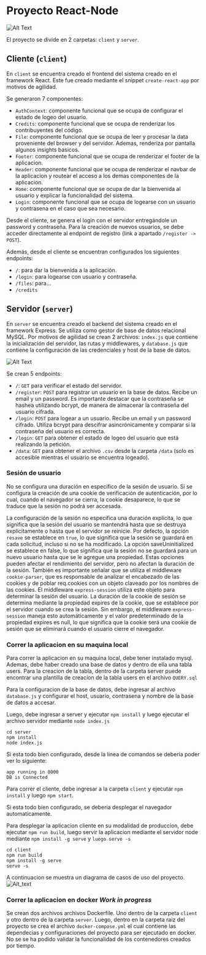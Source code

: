 # Proyecto React-Node

![Alt Text](https://i.postimg.cc/fLJFZtfm/Diagrama-sin-t-tulo-drawio.png)

El proyecto se divide en 2 carpetas: `client` y `server`.

## Cliente (`client`)

En `client` se encuentra creado el frontend del sistema creado en el framework React. Este fue creado mediante el snippet `create-react-app` por motivos de agilidad.

Se generaron 7 componentes:

- `AuthContext`: componente funcional que se ocupa de configurar el estado de logeo del usuario.
- `Credits`: componente funcional que se ocupa de renderizar los contribuyentes del código.
- `File`: componente funcional que se ocupa de leer y procesar la data proveniente del browser y del servidor. Ademas, renderiza por pantalla algunos insights basicos.
- `Footer`: componente funcional que se ocupa de renderizar el footer de la aplicacion.
- `Header`: componente funcional que se ocupa de renderizar el navbar de la aplicacion y routear el acceso a los demas componentes de la aplicacion.
- `Home`: componente funcional que se ocupa de dar la bienvenida al usuario y explicar la funcionalidad del sistema.
- `Login`: componente funcional que se ocupa de logearse con un usuario y contrasena en el caso que sea necesario.

Desde el cliente, se genera el login con el servidor entregándole un password y contraseña. Para la creación de nuevos usuarios, se debe acceder directamente al endpoint de registro (link a apartado `/register -> POST`).

Además, desde el cliente se encuentran configurados los siguientes endpoints:

- `/`: para dar la bienvenida a la aplicación.
- `/login`: para logearse con usuario y contraseña.
- `/files`: para...
- `/credits`

## Servidor (`server`)

En `server` se encuentra creado el backend del sistema creado en el framework Express. Se utiliza como gestor de base de datos relacional MySQL. Por motivos de agilidad se crean 2 archivos: `index.js` que contiene la inicialización del servidor, las rutas y middlewares, y `database.js` que contiene la configuración de las credenciales y host de la base de datos.

![Alt Text](https://postimg.cc/WtnS0T7s/2273e4d0)

Se crean 5 endpoints:

- `/`: `GET` para verificar el estado del servidor.
- `/register`: `POST` para registrar un usuario en la base de datos. Recibe un email y un password. Es importante destacar que la contraseña se hashea utilizando bcrypt, de manera de almacenar la contraseña del usuario cifrada.
- `/login`: `POST` para logear a un usuario. Recibe un email y un password cifrado. Utiliza bcrypt para descifrar asincrónicamente y comparar si la contraseña del usuario es correcta.
- `/login`: `GET` para obtener el estado de logeo del usuario que está realizando la petición.
- `/data`: `GET` para obtener el archivo `.csv` desde la carpeta `/data` (solo es accesible mientras el usuario se encuentra logeado).

### Sesión de usuario

No se configura una duración en específico de la sesión de usuario. Si se configura la creación de una cookie de verificación de autenticación, por lo cual, cuando el navegador se cierra, la cookie desaparece, lo que se traduce que la sesión no podrá ser accesada.

La configuración de la sesión no especifica una duración explícita, lo que significa que la sesión del usuario se mantendrá hasta que se destruya explícitamente o hasta que el servidor se reinicie.
Por defecto, la opción `resave` se establece en `true`, lo que significa que la sesión se guardará en cada solicitud, incluso si no se ha modificado. La opción saveUninitialized se establece en false, lo que significa que la sesión no se guardará para un nuevo usuario hasta que se le agregue una propiedad. Estas opciones pueden afectar el rendimiento del servidor, pero no afectan la duración de la sesión.
También es importante señalar que se utiliza el middleware `cookie-parser`, que es responsable de analizar el encabezado de las cookies y de poblar req.cookies con un objeto claveado por los nombres de las cookies. El middleware `express-session` utiliza este objeto para determinar la sesión del usuario. La duración de la cookie de sesión se determina mediante la propiedad expires de la cookie, que se establece por el servidor cuando se crea la sesión. Sin embargo, el middleware `express-session` maneja esto automáticamente y el valor predeterminado de la propiedad expires es null, lo que significa que la cookie será una cookie de sesión que se eliminará cuando el usuario cierre el navegador.

### Correr la aplicacion en su maquina local

Para correr la aplicacion en su maquina local, debe tener instalado mysql. Ademas, debe haber creado una base de datos y dentro de ella una tabla users. Para la creacion de la tabla, dentro de la carpeta server puede encontrar una plantilla de creacion de la tabla users en el archivo `QUERY.sql`

Para la configuracion de la base de datos, debe ingresar al archivo `database.js` y configurar el host, usuario, contrasena y nombre de la base de datos a accesar.

Luego, debe ingresar a server y ejecutar `npm install` y luego ejecutar el archivo servidor mediante `node index.js`
```
cd server
npm install
node index.js
```

Si esta todo bien configurado, desde la linea de comandos se deberia poder ver lo siguiente:
```
app running in 8000
DB is Connected
```

Para correr el cliente, debe ingresar a la carpeta `client` y ejecutar `npm install` y luego `npm start`.

Si esta todo bien configurado, se deberia desplegar el navegador automaticamente.

Para desplegar la aplicacion cliente en su modalidad de produccion, debe ejecutar `npm run build`, luego servir la aplicacion mediante el servidor node mediante `npm install -g serve` y `luego serve -s`
```
cd client
npm run build
npm install -g serve
serve -s
```

A continuacion se muestra un diagrama de casos de uso del proyecto.
![Alt_text](https://postimg.cc/kDnvJLPz/f43f6a63)


### Correr la aplicacion en docker *Work in progress*

Se crean dos archivos archivos Dockerfile. Uno dentro de la carpeta `client` y otro dentro de la carpeta `server`.
Luego, dentro en la carpeta raiz del proyecto se crea el archivo `docker-compose.yml` el cual contiene las dependecias y configuraciones del proyecto para ser ejecutado en docker.
No se se ha podido validar la funcionalidad de los contenedores creados por tiempo. 
